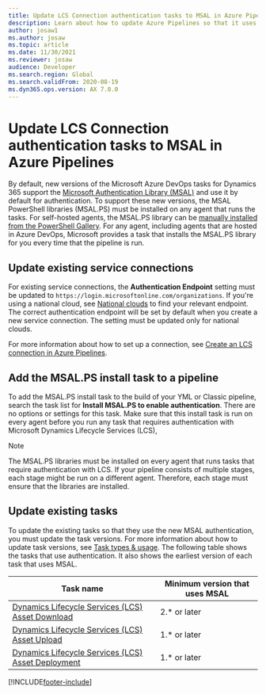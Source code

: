 ```yaml
---
title: Update LCS Connection authentication tasks to MSAL in Azure Pipelines
description: Learn about how to update Azure Pipelines so that it uses the Microsoft Authentication Library (MSAL) for authentication.
author: josaw1
ms.author: josaw
ms.topic: article
ms.date: 11/30/2021
ms.reviewer: josaw
audience: Developer
ms.search.region: Global
ms.search.validFrom: 2020-08-19
ms.dyn365.ops.version: AX 7.0.0
---
```


# Update LCS Connection authentication tasks to MSAL in Azure Pipelines

By default, new versions of the Microsoft Azure DevOps tasks for Dynamics 365 support the [Microsoft Authentication Library (MSAL)](/azure/active-directory/develop/msal-overview#languages-and-frameworks) and use it by default for authentication. To support these new versions, the MSAL PowerShell libraries (MSAL.PS) must be installed on any agent that runs the tasks. For self-hosted agents, the MSAL.PS library can be [manually installed from the PowerShell Gallery](https://github.com/AzureAD/MSAL.PS/#msalps). For any agent, including agents that are hosted in Azure DevOps, Microsoft provides a task that installs the MSAL.PS library for you every time that the pipeline is run.

## Update existing service connections

For existing service connections, the **Authentication Endpoint** setting must be updated to `https://login.microsoftonline.com/organizations`. If you're using a national cloud, see [National clouds](/azure/active-directory/develop/authentication-national-cloud) to find your relevant endpoint. The correct authentication endpoint will be set by default when you create a new service connection. The setting must be updated only for national clouds.

For more information about how to set up a connection, see [Create an LCS connection in Azure Pipelines](pipeline-lcs-connection.md).

## Add the MSAL.PS install task to a pipeline

To add the MSAL.PS install task to the build of your YML or Classic pipeline, search the task list for **Install MSAL.PS to enable authentication**. There are no options or settings for this task. Make sure that this install task is run on every agent before you run any task that requires authentication with Microsoft Dynamics Lifecycle Services (LCS),

> [!NOTE]
> The MSAL.PS libraries must be installed on every agent that runs tasks that require authentication with LCS. If your pipeline consists of multiple stages, each stage might be run on a different agent. Therefore, each stage must ensure that the libraries are installed.

## Update existing tasks

To update the existing tasks so that they use the new MSAL authentication, you must update the task versions. For more information about how to update task versions, see [Task types & usage](/azure/devops/pipelines/process/tasks?view=azure-devops&tabs=classic#task-versions). The following table shows the tasks that use authentication. It also shows the earliest version of each task that uses MSAL.

| Task name | Minimum version that uses MSAL |
| --- | --- |
| [Dynamics Lifecycle Services (LCS) Asset Download](pipeline-asset-download.md) | 2.\* or later |
| [Dynamics Lifecycle Services (LCS) Asset Upload](pipeline-asset-upload.md) | 1.\* or later |
| [Dynamics Lifecycle Services (LCS) Asset Deployment](pipeline-deploy-asset.md) | 1.\* or later |


[!INCLUDE[footer-include](../../../includes/footer-banner.md)]
